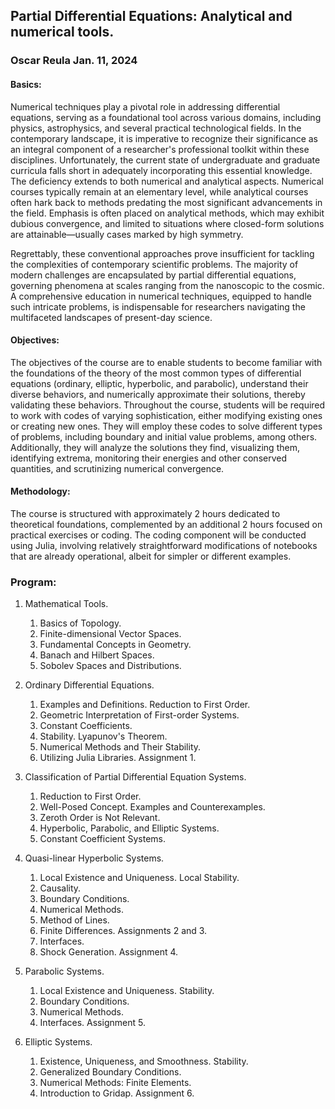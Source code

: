 ## Partial Differential Equations:  Analytical and numerical tools.

### Oscar Reula Jan. 11, 2024


#### Basics:

Numerical techniques play a pivotal role in addressing differential equations, serving as a foundational tool across various domains, including physics, astrophysics, and several practical technological fields. In the contemporary landscape, it is imperative to recognize their significance as an integral component of a researcher's professional toolkit within these disciplines. Unfortunately, the current state of undergraduate and graduate curricula falls short in adequately incorporating this essential knowledge. The deficiency extends to both numerical and analytical aspects. Numerical courses typically remain at an elementary level, while analytical courses often hark back to methods predating the most significant advancements in the field. Emphasis is often placed on analytical methods, which may exhibit dubious convergence, and limited to situations where closed-form solutions are attainable—usually cases marked by high symmetry.

Regrettably, these conventional approaches prove insufficient for tackling the complexities of contemporary scientific problems. The majority of modern challenges are encapsulated by partial differential equations, governing phenomena at scales ranging from the nanoscopic to the cosmic. A comprehensive education in numerical techniques, equipped to handle such intricate problems, is indispensable for researchers navigating the multifaceted landscapes of present-day science.

#### Objectives:

The objectives of the course are to enable students to become familiar with the foundations of the theory of the most common types of differential equations (ordinary, elliptic, hyperbolic, and parabolic), understand their diverse behaviors, and numerically approximate their solutions, thereby validating these behaviors. Throughout the course, students will be required to work with codes of varying sophistication, either modifying existing ones or creating new ones. They will employ these codes to solve different types of problems, including boundary and initial value problems, among others. Additionally, they will analyze the solutions they find, visualizing them, identifying extrema, monitoring their energies and other conserved quantities, and scrutinizing numerical convergence.

#### Methodology:

The course is structured with approximately 2 hours dedicated to theoretical foundations, complemented by an additional 2 hours focused on practical exercises or coding. The coding component will be conducted using Julia, involving relatively straightforward modifications of notebooks that are already operational, albeit for simpler or different examples.


### Program: 

1. Mathematical Tools.
   1. Basics of Topology.
   2. Finite-dimensional Vector Spaces.
   3. Fundamental Concepts in Geometry.
   4. Banach and Hilbert Spaces.
   5. Sobolev Spaces and Distributions.
   
2. Ordinary Differential Equations.
   1. Examples and Definitions. Reduction to First Order.
   2. Geometric Interpretation of First-order Systems.
   3. Constant Coefficients.
   4. Stability. Lyapunov's Theorem.
   5. Numerical Methods and Their Stability.
   6. Utilizing Julia Libraries. Assignment 1.
   
3. Classification of Partial Differential Equation Systems.
   1. Reduction to First Order.
   2. Well-Posed Concept. Examples and Counterexamples.
   3. Zeroth Order is Not Relevant.
   4. Hyperbolic, Parabolic, and Elliptic Systems.
   5. Constant Coefficient Systems.
   
4. Quasi-linear Hyperbolic Systems.
   1. Local Existence and Uniqueness. Local Stability.
   2. Causality.
   3. Boundary Conditions.
   4. Numerical Methods.
   5. Method of Lines.
   6. Finite Differences. Assignments 2 and 3.
   7. Interfaces.
   8. Shock Generation. Assignment 4.

5. Parabolic Systems.
   1. Local Existence and Uniqueness. Stability.
   2. Boundary Conditions.
   3. Numerical Methods.
   4. Interfaces. Assignment 5.

6. Elliptic Systems.
   1. Existence, Uniqueness, and Smoothness. Stability.
   2. Generalized Boundary Conditions.
   3. Numerical Methods: Finite Elements.
   4. Introduction to Gridap. Assignment 6.
  



